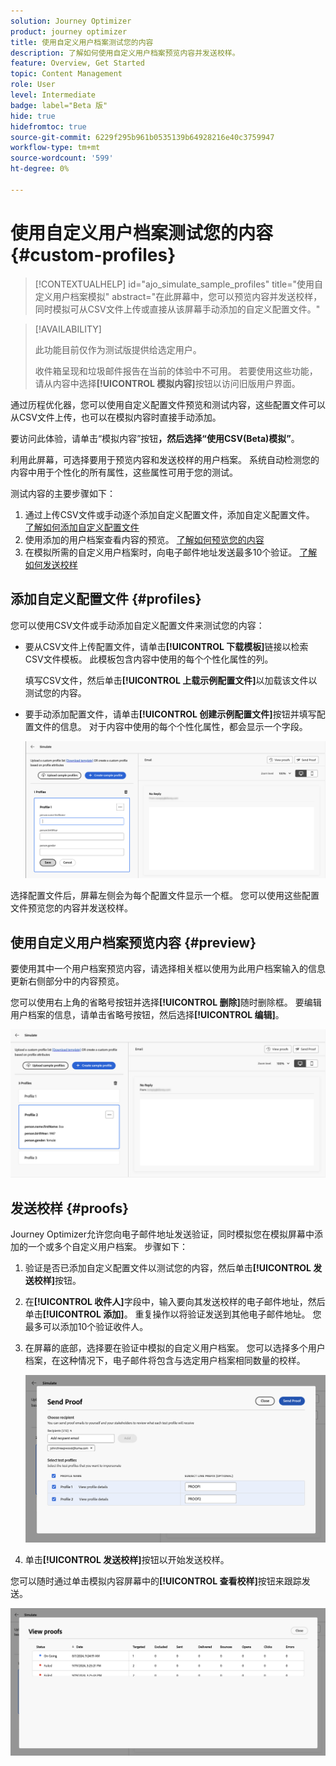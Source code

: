 ```yaml
---
solution: Journey Optimizer
product: journey optimizer
title: 使用自定义用户档案测试您的内容
description: 了解如何使用自定义用户档案预览内容并发送校样。
feature: Overview, Get Started
topic: Content Management
role: User
level: Intermediate
badge: label="Beta 版"
hide: true
hidefromtoc: true
source-git-commit: 6229f295b961b0535139b64928216e40c3759947
workflow-type: tm+mt
source-wordcount: '599'
ht-degree: 0%

---
```



# 使用自定义用户档案测试您的内容 {#custom-profiles}

>[!CONTEXTUALHELP]
>id="ajo_simulate_sample_profiles"
>title="使用自定义用户档案模拟"
>abstract="在此屏幕中，您可以预览内容并发送校样，同时模拟可从CSV文件上传或直接从该屏幕手动添加的自定义配置文件。"

>[!AVAILABILITY]
>
>此功能目前仅作为测试版提供给选定用户。
>
>收件箱呈现和垃圾邮件报告在当前的体验中不可用。 若要使用这些功能，请从内容中选择&#x200B;**[!UICONTROL 模拟内容]**&#x200B;按钮以访问旧版用户界面。

通过历程优化器，您可以使用自定义配置文件预览和测试内容，这些配置文件可以从CSV文件上传，也可以在模拟内容时直接手动添加。

要访问此体验，请单击“模拟内容”按钮&#x200B;****，然后选择“使用CSV(Beta)模拟”****。

利用此屏幕，可选择要用于预览内容和发送校样的用户档案。 系统自动检测您的内容中用于个性化的所有属性，这些属性可用于您的测试。

测试内容的主要步骤如下：

1. 通过上传CSV文件或手动逐个添加自定义配置文件，添加自定义配置文件。 [了解如何添加自定义配置文件](#profiles)
1. 使用添加的用户档案查看内容的预览。 [了解如何预览您的内容](#preview)
1. 在模拟所需的自定义用户档案时，向电子邮件地址发送最多10个验证。 [了解如何发送校样](#proofs)


## 添加自定义配置文件 {#profiles}

您可以使用CSV文件或手动添加自定义配置文件来测试您的内容：

* 要从CSV文件上传配置文件，请单击&#x200B;**[!UICONTROL 下载模板]**&#x200B;链接以检索CSV文件模板。 此模板包含内容中使用的每个个性化属性的列。

  填写CSV文件，然后单击&#x200B;**[!UICONTROL 上载示例配置文件]**&#x200B;以加载该文件以测试您的内容。

* 要手动添加配置文件，请单击&#x200B;**[!UICONTROL 创建示例配置文件]**&#x200B;按钮并填写配置文件的信息。 对于内容中使用的每个个性化属性，都会显示一个字段。

  ![](assets/simulate-custom-add.png)

选择配置文件后，屏幕左侧会为每个配置文件显示一个框。 您可以使用这些配置文件预览您的内容并发送校样。

## 使用自定义用户档案预览内容 {#preview}

要使用其中一个用户档案预览内容，请选择相关框以使用为此用户档案输入的信息更新右侧部分中的内容预览。

您可以使用右上角的省略号按钮并选择&#x200B;**[!UICONTROL 删除]**&#x200B;随时删除框。 要编辑用户档案的信息，请单击省略号按钮，然后选择&#x200B;**[!UICONTROL 编辑]**。

![](assets/simulate-custom-boxes.png)

## 发送校样 {#proofs}

Journey Optimizer允许您向电子邮件地址发送验证，同时模拟您在模拟屏幕中添加的一个或多个自定义用户档案。 步骤如下：

1. 验证是否已添加自定义配置文件以测试您的内容，然后单击&#x200B;**[!UICONTROL 发送校样]**&#x200B;按钮。

1. 在&#x200B;**[!UICONTROL 收件人]**&#x200B;字段中，输入要向其发送校样的电子邮件地址，然后单击&#x200B;**[!UICONTROL 添加]**。 重复操作以将验证发送到其他电子邮件地址。 您最多可以添加10个验证收件人。

1. 在屏幕的底部，选择要在验证中模拟的自定义用户档案。 您可以选择多个用户档案，在这种情况下，电子邮件将包含与选定用户档案相同数量的校样。

   ![](assets/simulate-custom-proofs.png)

1. 单击&#x200B;**[!UICONTROL 发送校样]**&#x200B;按钮以开始发送校样。

您可以随时通过单击模拟内容屏幕中的&#x200B;**[!UICONTROL 查看校样]**&#x200B;按钮来跟踪发送。

![](assets/simulate-custom-sent-proofs.png)
